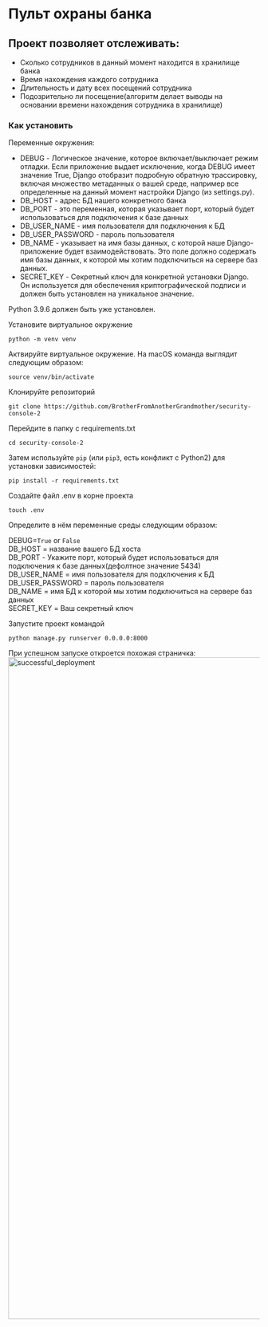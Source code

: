 # Пульт охраны банка

## Проект позволяет отслеживать:

- Сколько сотрудников в данный момент находится в хранилище банка
- Время нахождения каждого сотрудника
- Длительность и дату всех посещений сотрудника
- Подозрительно ли посещение(алгоритм делает выводы на основании времени нахождения сотрудника в хранилище)


### Как установить

Переменные окружения:
* DEBUG - Логическое значение, которое включает/выключает режим отладки. Если приложение выдает исключение, 
когда DEBUG имеет значение True, Django отобразит подробную обратную трассировку, включая множество метаданных о вашей
среде, например все определенные на данный момент настройки Django (из settings.py).
* DB_HOST - адрес БД нашего конкретного банка
* DB_PORT - это переменная, которая указывает порт, который будет использоваться для подключения к базе данных
* DB_USER_NAME - имя пользователя для подключения к БД
* DB_USER_PASSWORD - пароль пользователя
* DB_NAME - указывает на имя базы данных, с которой наше Django-приложение будет взаимодействовать.
Это поле должно содержать имя базы данных, к которой мы хотим подключиться на сервере баз данных.
* SECRET_KEY - Секретный ключ для конкретной установки Django. Он используется для обеспечения
криптографической подписи и должен быть установлен на уникальное значение.

Python 3.9.6 должен быть уже установлен. 

Установите виртуальное окружение
```
python -m venv venv
```
Актвируйте виртуальное окружение. На macOS команда выглядит следующим образом:
```commandline
source venv/bin/activate 
```
Клонируйте репозиторий
```
git clone https://github.com/BrotherFromAnotherGrandmother/security-console-2
```
Перейдите в папку с requirements.txt
```commandline
cd security-console-2
```
Затем используйте `pip` (или `pip3`, есть конфликт с Python2) для установки зависимостей:
```
pip install -r requirements.txt
```
Создайте файл .env в корне проекта
```commandline
touch .env
```
Определите в нём переменные среды следующим образом:

DEBUG=```True``` or ```False```  
DB_HOST = название вашего БД хоста  
DB_PORT - Укажите порт, который будет использоваться для подключения к базе данных(дефолтное значение 5434)  
DB_USER_NAME = имя пользователя для подключения к БД  
DB_USER_PASSWORD = пароль пользователя    
DB_NAME = имя БД к которой мы хотим подключиться на сервере баз данных  
SECRET_KEY = Ваш секретный ключ    

Запустите проект командой
```
python manage.py runserver 0.0.0.0:8000
```
При успешном запуске откроется похожая страничка:  
<img width="1328" alt="successful_deployment" src="https://github.com/BrotherFromAnotherGrandmother/security-console-2/assets/101392966/7885932b-bd69-4478-af4f-cdd4a3f7e443">
